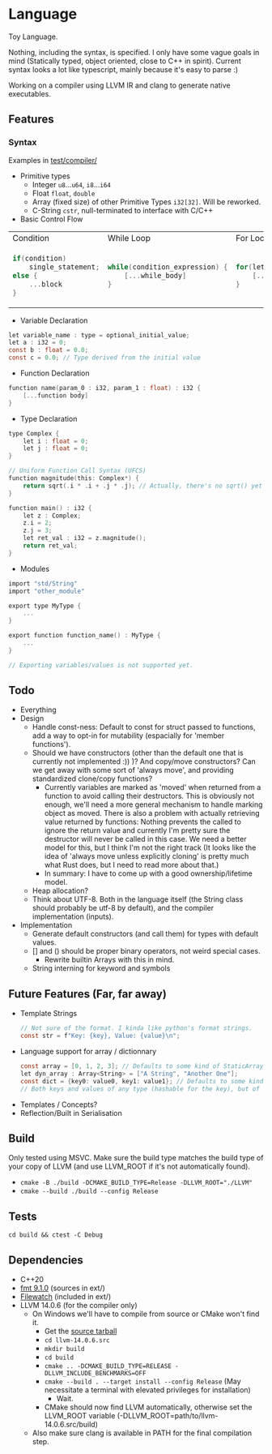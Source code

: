 # Language

Toy Language.

Nothing, including the syntax, is specified. I only have some vague goals in mind (Statically typed, object oriented, close to C++ in spirit). Current syntax looks a lot like typescript, mainly because it's easy to parse :)

Working on a compiler using LLVM IR and clang to generate native executables.

## Features

### Syntax
  Examples in [test/compiler/](test/compiler/)

  - Primitive types
    - Integer `u8`...`u64`, `i8`...`i64`
    - Float `float`, `double`
    - Array (fixed size) of other Primitive Types `i32[32]`. Will be reworked.
    - C-String `cstr`, null-terminated to interface with C/C++
  - Basic Control Flow
<table>
<tr>
<td> Condition </td> <td> While Loop </td><td> For Loop </td>
</tr>
<tr>
<td>
	
```c
if(condition)
	single_statement;
else {
	...block
}
```
	
</td>
<td>
	
```c
while(condition_expression) {
	[...while_body]
}
```
	
</td>
<td>
	
```c
for(let i : i32 = 0; i < length; ++i) {
	[...for_body]
}
```
	
</td>
</tr>
</table>

  - Variable Declaration
```c
let variable_name : type = optional_initial_value;
let a : i32 = 0;
const b : float = 0.0;
const c = 0.0; // Type derived from the initial value
```

  - Function Declaration
```c
function name(param_0 : i32, param_1 : float) : i32 {
	[...function body]
}
```
  - Type Declaration
```c
type Complex {
	let i : float = 0;
	let j : float = 0;
}

// Uniform Function Call Syntax (UFCS)
function magnitude(this: Complex*) {
	return sqrt(.i * .i + .j * .j); // Actually, there's no sqrt() yet
}

function main() : i32 {
	let z : Complex;
	z.i = 2;
	z.j = 3;
	let ret_val : i32 = z.magnitude();
	return ret_val;
}
```
  - Modules
```c
import "std/String"
import "other_module"

export type MyType {
	...
}

export function function_name() : MyType {
	...
}

// Exporting variables/values is not supported yet.
```

## Todo
 - Everything
 - Design
   - Handle const-ness: Default to const for struct passed to functions, add a way to opt-in for mutability (espacially for 'member functions').
   - Should we have constructors (other than the default one that is currently not implemented :)) )? And copy/move constructors? Can we get away with some sort of 'always move', and providing standardized clone/copy functions?
     - Currently variables are marked as 'moved' when returned from a function to avoid calling their destructors. This is obviously not enough, we'll need a more general mechanism to handle marking object as moved. There is also a problem with actually retrieving value returned by functions: Nothing prevents the called to ignore the return value and currently I'm pretty sure the destructor will never be called in this case. We need a better model for this, but I think I'm not the right track (It looks like the idea of 'always move unless explicitly cloning' is pretty much what Rust does, but I need to read more about that.)
     - In summary: I have to come up with a good ownership/lifetime model.
   - Heap allocation?
   - Think about UTF-8. Both in the language itself (the String class should probably be utf-8 by default), and the compiler implementation (inputs). 
 - Implementation
   - Generate default constructors (and call them) for types with default values.
   - [] and () should be proper binary operators, not weird special cases.
     - Rewrite builtin Arrays with this in mind.
   - String interning for keyword and symbols

## Future Features (Far, far away)
 - Template Strings
   ```c
   // Not sure of the format. I kinda like python's format strings.
   const str = f"Key: {key}, Value: {value}\n";
   ```
 - Language support for array / dictionnary
   ```c
   const array = [0, 1, 2, 3]; // Defaults to some kind of StaticArray<i32>
   let dyn_array : Array<String> = ["A String", "Another One"];
   const dict = {key0: value0, key1: value1}; // Defaults to some kind of Dict<KeyType, ValueType>
   // Both keys and values of any type (hashable for the key), but of a single on for each.
   ```
 - Templates / Concepts?
 - Reflection/Built in Serialisation

## Build

Only tested using MSVC. Make sure the build type matches the build type of your copy of LLVM (and use LLVM_ROOT if it's not automatically found).
 - `cmake -B ./build -DCMAKE_BUILD_TYPE=Release -DLLVM_ROOT="./LLVM"`
 - `cmake --build ./build --config Release`

## Tests

`cd build && ctest -C Debug`

## Dependencies
 - C++20
 - [fmt 9.1.0](https://fmt.dev/9.1.0/) (sources in ext/)
 - [Filewatch](https://github.com/ThomasMonkman/filewatch) (included in ext/)
 - LLVM 14.0.6 (for the compiler only)
   - On Windows we'll have to compile from source or CMake won't find it.
	   - Get the [source tarball](https://github.com/llvm/llvm-project/releases/download/llvmorg-14.0.6/llvm-14.0.6.src.tar.xz)
	   - `cd llvm-14.0.6.src`
	   - `mkdir build`
	   - `cd build`
	   - `cmake .. -DCMAKE_BUILD_TYPE=RELEASE -DLLVM_INCLUDE_BENCHMARKS=OFF`
	   - `cmake --build . --target install --config Release` (May necessitate a terminal with elevated privileges for installation)
		 - Wait.
	   - CMake should now find LLVM automatically, otherwise set the LLVM_ROOT variable (-DLLVM_ROOT=path/to/llvm-14.0.6.src/build)
   - Also make sure clang is available in PATH for the final compilation step.
